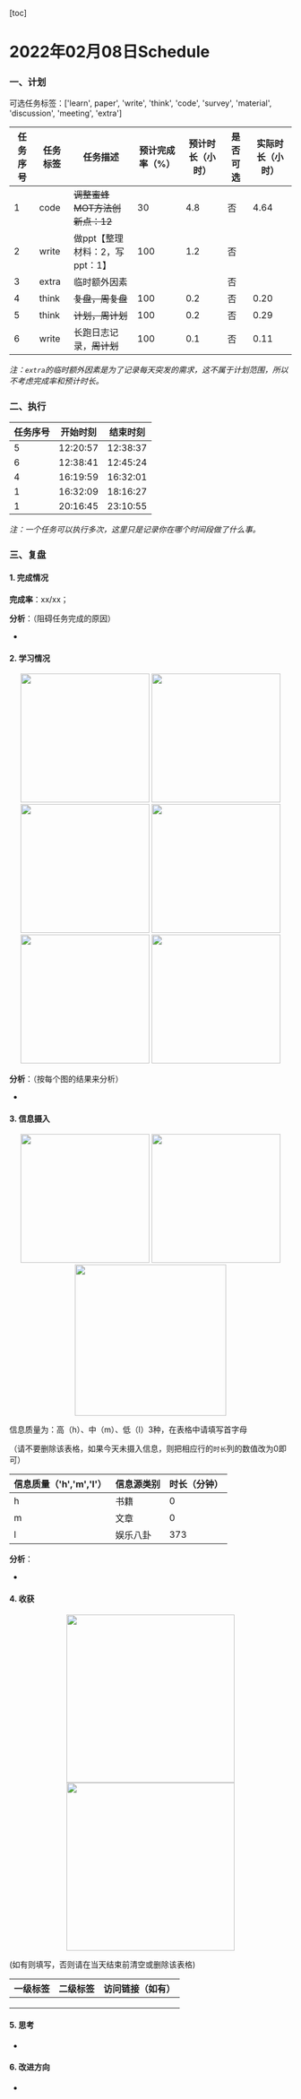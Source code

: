 [toc]

# 2022年02月08日Schedule

### 一、计划

可选任务标签：['learn', paper', 'write', 'think', 'code', 'survey', 'material', 'discussion', 'meeting', 'extra']

| 任务序号 | 任务标签 | 任务描述                       | 预计完成率（%） | 预计时长（小时） | 是否可选 | 实际时长（小时） |
| -------- | -------- | ------------------------------ | --------------- | ---------------- | -------- | ---------------- |
|1|code|~~调整蜜蜂MOT方法创新点：12~~|30|4.8|否|4.64|
| 2        | write    | 做ppt【整理材料：2，写ppt：1】 | 100             | 1.2              | 否       |                  |
| 3        | extra    | 临时额外因素                   |                 |                  | 否       |                  |
|4|think|~~复盘，周复盘~~|100|0.2|否|0.20|
|5|think|~~计划，周计划~~|100|0.2|否|0.29|
|6|write|长跑日志记录，~~周计划~~|100|0.1|否|0.11|

*注：`extra`的临时额外因素是为了记录每天突发的需求，这不属于计划范围，所以不考虑完成率和预计时长。*

### 二、执行

| 任务序号 | 开始时刻 | 结束时刻 |
| -------- | -------- | -------- |
| 5        | 12:20:57 | 12:38:37 |
| 6        | 12:38:41 | 12:45:24 |
| 4        | 16:19:59 | 16:32:01 |
| 1        | 16:32:09 | 18:16:27 |
| 1        | 20:16:45 | 23:10:55 |

*注：一个任务可以执行多次，这里只是记录你在哪个时间段做了什么事。*

### 三、复盘

#### 1. 完成情况

**完成率**：xx/xx；

**分析**：（阻碍任务完成的原因）

- 

#### 2. 学习情况
<center class='half'>
<img src='https://gitee.com/holmescao/figure-bed/raw/master/img/2022-02-09_12-14-49_Figure1-activate-bar-20220208_20220208.png' width='230;' />
<img src='https://gitee.com/holmescao/figure-bed/raw/master/img/2022-02-09_12-14-54_Figure2-activate-waterfall-20220202_20220208.png' width='230;' />
<img src='https://gitee.com/holmescao/figure-bed/raw/master/img/2022-02-09_12-14-57_Figure3-activate-bar-20220110_20220208.png' width='230;' />
<img src='https://gitee.com/holmescao/figure-bed/raw/master/img/2022-02-09_12-15-00_Figure4-investment-pie-20220110_20220208.png' width='230;' />
<img src='https://gitee.com/holmescao/figure-bed/raw/master/img/2022-02-09_12-15-04_Figure5-activate-brokenbarh-20220202_20220208.png' width='230;' />
<img src='https://gitee.com/holmescao/figure-bed/raw/master/img/2022-02-09_12-15-07_Figure6-activate-predict-bar-20220208_20220208.png' width='230;' />
</center>

**分析**：（按每个图的结果来分析）

- 

#### 3. 信息摄入
<center class='half'>
<img src='https://gitee.com/holmescao/figure-bed/raw/master/img/2022-02-09_12-15-12_Figure1-dayinformation-pie-20220208_20220208.png' width='230;' />
<img src='https://gitee.com/holmescao/figure-bed/raw/master/img/2022-02-09_12-15-16_Figure2-dayinformation-stackbar-20220208_20220208.png' width='230;' />
<img src='https://gitee.com/holmescao/figure-bed/raw/master/img/2022-02-09_12-15-19_Figure3-monthinformation-stackbar-20220110_20220208.png' width='270;' />
</center>

信息质量为：高（h）、中（m）、低（l）3种，在表格中请填写首字母

（请不要删除该表格，如果今天未摄入信息，则把相应行的`时长`列的数值改为0即可）

| 信息质量（'h','m','l'） | 信息源类别 | 时长（分钟） |
| ----------------------- | ---------- | ------------ |
| h                       | 书籍       | 0            |
| m                       | 文章       | 0            |
| l                       | 娱乐八卦   | 373          |

**分析**：

- 

#### 4. 收获
<center class='half'>
<img src='https://gitee.com/holmescao/figure-bed/raw/master/img/2022-02-09_12-15-26_Figure1-harvest-cloud-20210209_20220208.png' width='300;' />
<img src='https://gitee.com/holmescao/figure-bed/raw/master/img/2022-02-09_12-15-29_Figure2-harvest-vbar-20210209_20220208.png' width='300;' />
</center>

(如有则填写，否则请在当天结束前清空或删除该表格)

| 一级标签 | 二级标签 | 访问链接（如有） |
| -------- | -------- | ---------------- |
|          |          |                  |
|          |          |                  |
|          |          |                  |

#### 5. 思考

- 

#### 6. 改进方向

- 